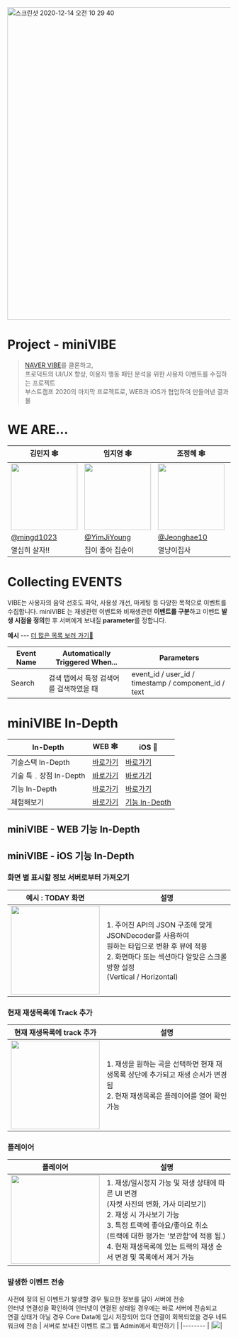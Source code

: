 <img width="705" alt="스크린샷 2020-12-14 오전 10 29 40" src="https://user-images.githubusercontent.com/48787170/102030752-46dc6f00-3df7-11eb-9364-89a1eb9b9261.png">

# Project - miniVIBE

> [NAVER VIBE](https://vibe.naver.com)를 클론하고,<br>
> 프로덕트의 UI/UX 향상, 이용자 행동 패턴 분석을 위한 사용자 이벤트를 수집하는 프로젝트<br>
> 부스트캠프 2020의 마지막 프로젝트로, WEB과 iOS가 협업하여 만들어낸 결과물

# WE ARE...

| 김민지 🕸 | 임지영 🕸 | 조정혜 🕸 | 조수정 🍎 | 홍동현 🍎 |
| -------- | -------- | -------- | -------- | -------- |
| <img width = 150 src = "https://i.imgur.com/STZ2UlQ.jpg"> | <img width = 150 src = "https://i.imgur.com/PLoZjoe.png"> | <img width = 150 src = "https://i.imgur.com/xQTVV3P.jpg"> | <img width = 150 src = "https://i.imgur.com/nEQpoCy.jpg"> | <img width = 150 src = "https://i.imgur.com/Jyw4DlC.png"> |
| [@mingd1023](https://github.com/mingd1023) | [@YimJiYoung](https://github.com/YimJiYoung) | [@Jeonghae10](https://github.com/Jeonghae10) | [@Sueaty](https://github.com/Sueaty) | [@TTOzzi](https://github.com/TTOzzi) |
|열심히 살자!!|집이 좋아 집순이|열냥이집사|스위리|또치|

# Collecting EVENTS

VIBE는 사용자의 음악 선호도 파악, 사용성 개선, 마케팅 등 다양한 목적으로 이벤트를 수집합니다.
miniVIBE 는 재생관련 이벤트와 비재생관련 **이벤트를 구분**하고
이벤트 **발생 시점을 정의**한 후 서버에게 보내질 **parameter**를 정합니다.

**예시** ---  [더 많은 목록 보러 가기🚀](https://docs.google.com/spreadsheets/d/1W8KAX4EZOb9gnNZEmdInBkUq_hEJURIaaHXE8MtaS4E/edit#gid=0)

|Event Name| Automatically Triggered When... | Parameters |
| -------- | -------- | -------- |
| Search   | 검색 탭에서 특정 검색어를 검색하였을 때 | event_id / user_id / timestamp / component_id / text   |

# miniVIBE In-Depth

| In-Depth | WEB 🕸 | iOS 🍎 |
| -------- | -------- | -------- |
| 기술스택 In-Depth     | [바로가기]()     | [바로가기]()     |
| 기술 특﹒장점 In-Depth     | [바로가기]()     | [바로가기]()     |
| 기능 In-Depth     | [바로가기](https://github.com/boostcamp-2020/Project01-B-User-Event-Collector#minivibe---web)     | [바로가기](https://github.com/boostcamp-2020/Project01-B-User-Event-Collector#minivibe---ios)     |
| 체험해보기     | [바로가기](http://mini-vibe.kro.kr)   | [기능 In-Depth]()  |


## miniVIBE - WEB 기능 In-Depth

## miniVIBE - iOS 기능 In-Depth
### 화면 별 표시할 정보 서버로부터 가져오기

| 예시 : TODAY 화면 | 설명 |
| --------  | -------- |
| <img width = 200 src = "https://user-images.githubusercontent.com/34840140/102691035-ead97680-424c-11eb-8b71-32fa1b54ba65.gif">| 1. 주어진 API의 JSON 구조에 맞게 JSONDecoder를 사용하여<br>원하는 타입으로 변환 후 뷰에 적용<br>2. 화면마다 또는 섹션마다 알맞은 스크롤 방향 설정<br>(Vertical / Horizontal) |

### 현재 재생목록에 Track 추가

| 현재 재생목록에 track 추가 | 설명 |
| --------  | -------- |
| <img width = 200 src = "https://user-images.githubusercontent.com/34840140/102691060-2411e680-424d-11eb-9225-4112511099d1.gif">| 1. 재생을 원하는 곡을 선택하면 현재 재생목록 상단에 추가되고 재생 순서가 변경 됨<br> 2. 현재 재생목록은 플레이어를 열어 확인 가능 |

### 플레이어

| 플레이어 | 설명|
|-------- |-------- |
| <img width = 200 src = "https://user-images.githubusercontent.com/34840140/102691094-4d327700-424d-11eb-90eb-7bc0d7299c73.gif">| 1. 재생/일시정지 가능 및 재생 상태에 따른 UI 변경<br>(자켓 사진의 변화, 가사 미리보기)<br>2. 재생 시 가사보기 가능<br>3. 특정 트랙에 좋아요/좋아요 취소<br>(트랙에 대한 평가는 '보관함'에 적용 됨.)<br>4. 현재 재생목록에 있는 트랙의 재생 순서 변경 및 목록에서 제거 가능 |

### 발생한 이벤트 전송

사전에 정의 된 이벤트가 발생할 경우 필요한 정보를 담아 서버에 전송<br>
인터넷 연결성을 확인하여 인터넷이 연결된 상태일 경우에는 바로 서버에 전송되고<br>
연결 상태가 아닐 경우 Core Data에 임시 저장되어 있다 연결이 회복되었을 경우 네트워크에 전송
| 서버로 보내진 이벤트 로그 웹 Admin에서 확인하기 |
|-------- |
|![](https://i.imgur.com/3mrP6nU.png)|




